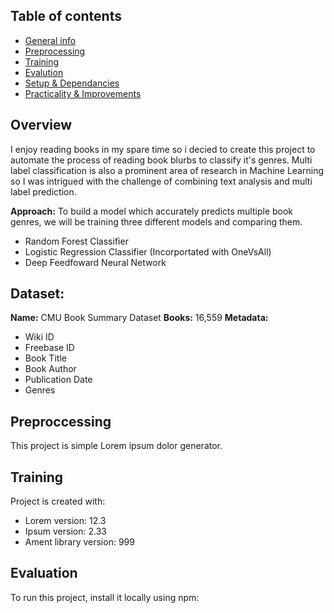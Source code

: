 ## Table of contents
* [General info](#overview)
* [Preprocessing](#preproccessing)
* [Training](#training)
* [Evalution](#evalution)
* [Setup & Dependancies](#evalution)
*  [Practicality & Improvements](#evalution)

## Overview
I enjoy reading books in my spare time so i decied to create this project to automate the process of reading book blurbs to classify it's genres. Multi label classification is also a prominent area of research in Machine Learning so I was intrigued with the challenge of combining text analysis and multi label prediction. 

**Approach:** 
To build a model which accurately predicts multiple book genres, we will be training three different models and comparing them. 
 - Random Forest Classifier
 - Logistic Regression Classifier (Incorportated with OneVsAll)
 - Deep Feedfoward Neural Network

## Dataset:
**Name:** CMU Book Summary Dataset
**Books:** 16,559
**Metadata:**

 - Wiki ID
 - Freebase ID
 - Book Title
 - Book Author
 - Publication Date
 - Genres

## Preproccessing
This project is simple Lorem ipsum dolor generator.
	
## Training
Project is created with:
* Lorem version: 12.3
* Ipsum version: 2.33
* Ament library version: 999
	
## Evaluation
To run this project, install it locally using npm:
